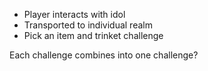 - Player interacts with idol
- Transported to individual realm
- Pick an item and trinket challenge

Each challenge combines into one challenge?